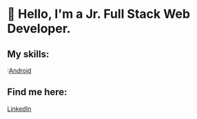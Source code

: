 # 👋 Hello, I'm a Jr. Full Stack Web Developer.

## My skills:

:[Android](https://img.shields.io/badge/Android-300C84?style=for-the-badge&logo=android&logoColor=white&labelColor=101010)

## Find me here:

[LinkedIn](https://www.linkedin.com/in/annalisa-de-santis-354a7b205)

